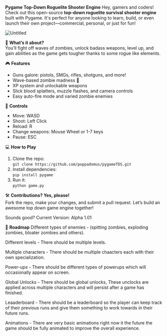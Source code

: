 **Pygame Top-Down Roguelite Shooter Engine** 
Hey, gamers and coders! Check out this open-source **top-down roguelite survival shooter engine** built with Pygame. It's perfect for anyone looking to learn, build, or even launch their own project—commercial, personal, or just for fun!  

![Untitled](https://github.com/user-attachments/assets/7a3f99c2-c4f7-4e42-8f72-447af5a1e8a8)


🔫 **What’s it about?**  
You’ll fight off waves of zombies, unlock badass weapons, level up, and gain abilities as the game gets tougher thanks to some rogue like elements.  

🎮 **Features**  
- Guns galore: pistols, SMGs, rifles, shotguns, and more!  
- Wave-based zombie madness 🧟  
- XP system and unlockable weapons  
- Slick blood splatters, muzzle flashes, and camera controls  
- Easy auto-fire mode and varied zombie enemies  

👾 **Controls**  
- Move: WASD  
- Shoot: Left Click  
- Reload: R  
- Change weapons: Mouse Wheel or 1-7 keys  
- Pause: ESC  

💻 **How to Play**  
1. Clone the repo:  
   `git clone https://github.com/poppadomus/pygameTDS.git`  
2. Install dependencies:  
   `pip install pygame`  
3. Run it:  
   `python game.py`  

🛠 **Contributions? Yes, please!**  
Fork the repo, make your changes, and submit a pull request. Let’s build an awesome top down game engine together!

Sounds good?
Current Version: Alpha 1.01

👾 **Roadmap**
Different types of enemies - (spitting zombies, exploding zombies, bloater zombies and others).

Different levels - There should be multiple levels.

Multiple characters - There should be multiple chaacters each with their own specialization.

Power-ups - There should be different types of powerups which will occasionally appear on screen.

Global Unlocks - There should be global unlocks, These unclocks are applied across multiple characters and will persist after a game has finished.

Leaaderboard - There should be a leaderboard so the player can keep track of their previous runs and give them something to work towards in their future runs.

Animations - There are very basic animations right now it the future the game should be fully animated to improve the overall experience.

